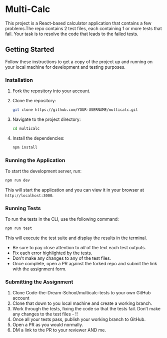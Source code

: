 # Multi-Calc

This project is a React-based calculator application that contains a few problems.The repo contains 2 test files, each containing 1 or more tests that fail. Your task is to resolve the code that leads to the failed tests.

## Getting Started

Follow these instructions to get a copy of the project up and running on your local machine for development and testing purposes.

### Installation

1. Fork the repository into your account.
2. Clone the repository:

   ```sh
   git clone https://github.com/YOUR-USERNAME/multicalc.git
   ```

3. Navigate to the project directory:

   ```sh
   cd multicalc
   ```
4. Install the dependencies:


   ```sh
   npm install
   ```

### Running the Application

To start the development server, run:

```sh
npm run dev
```

This will start the application and you can view it in your browser at `http://localhost:3000`.

### Running Tests

To run the tests in the CLI, use the following command:

```sh
npm run test
```

This will execute the test suite and display the results in the terminal.

- Be sure to pay close attention to *all* of the text each test outputs.
- Fix each error highlighted by the tests.
- Don't make any changes to any of the test files.
- Once complete, open a PR against the forked repo and submit the link with the assignment form.

### Submitting the Assignment

1. Clone Code-the-Dream-School/multicalc-tests to your own GitHub account
2. Clone that down to you local machine and create a working branch.
3. Work through the tests, fixing the code so that the tests fail. Don’t make any changes to the test files - !!
4. Once all your tests pass, publish your working branch to GitHub.
5. Open a PR as you would normally.
6. DM a link to the PR to your reviewer AND me.

